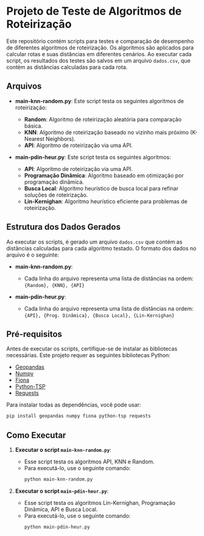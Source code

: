 # Projeto de Teste de Algoritmos de Roteirização

Este repositório contém scripts para testes e comparação de desempenho de diferentes algoritmos de roteirização. Os algoritmos são aplicados para calcular rotas e suas distâncias em diferentes cenários. Ao executar cada script, os resultados dos testes são salvos em um arquivo `dados.csv`, que contém as distâncias calculadas para cada rota.

## Arquivos

- **main-knn-random.py**: Este script testa os seguintes algoritmos de roteirização:
  - **Random**: Algoritmo de roteirização aleatória para comparação básica.
  - **KNN**: Algoritmo de roteirização baseado no vizinho mais próximo (K-Nearest Neighbors).
  - **API**: Algoritmo de roteirização via uma API.


- **main-pdin-heur.py**: Este script testa os seguintes algoritmos:
  - **API**: Algoritmo de roteirização via uma API.
  - **Programação Dinâmica**: Algoritmo baseado em otimização por programação dinâmica.
  - **Busca Local**: Algoritmo heurístico de busca local para refinar soluções de roteirização.
  - **Lin-Kernighan**: Algoritmo heurístico eficiente para problemas de roteirização.

## Estrutura dos Dados Gerados

Ao executar os scripts, é gerado um arquivo `dados.csv` que contém as distâncias calculadas para cada algoritmo testado. O formato dos dados no arquivo é o seguinte:

- **main-knn-random.py**:
  - Cada linha do arquivo representa uma lista de distâncias na ordem: `{Random}, {KNN}, {API}`

- **main-pdin-heur.py**:
  - Cada linha do arquivo representa uma lista de distâncias na ordem: `{API}, {Prog. Dinâmica}, {Busca Local}, {Lin-Kernighan}`

## Pré-requisitos

Antes de executar os scripts, certifique-se de instalar as bibliotecas necessárias. Este projeto requer as seguintes bibliotecas Python:

- [Geopandas](https://geopandas.org/)
- [Numpy](https://numpy.org/)
- [Fiona](https://fiona.readthedocs.io/)
- [Python-TSP](https://pypi.org/project/python-tsp/)
- [Requests](https://requests.readthedocs.io/)

Para instalar todas as dependências, você pode usar:

```bash
pip install geopandas numpy fiona python-tsp requests
```

## Como Executar

1. **Executar o script `main-knn-random.py`**:
   - Esse script testa os algoritmos API, KNN e Random.
   - Para executá-lo, use o seguinte comando:
     ```bash
     python main-knn-random.py
     ```

2. **Executar o script `main-pdin-heur.py`**:
   - Esse script testa os algoritmos Lin-Kernighan, Programação Dinâmica, API e Busca Local.
   - Para executá-lo, use o seguinte comando:
     ```bash
     python main-pdin-heur.py
     ```
